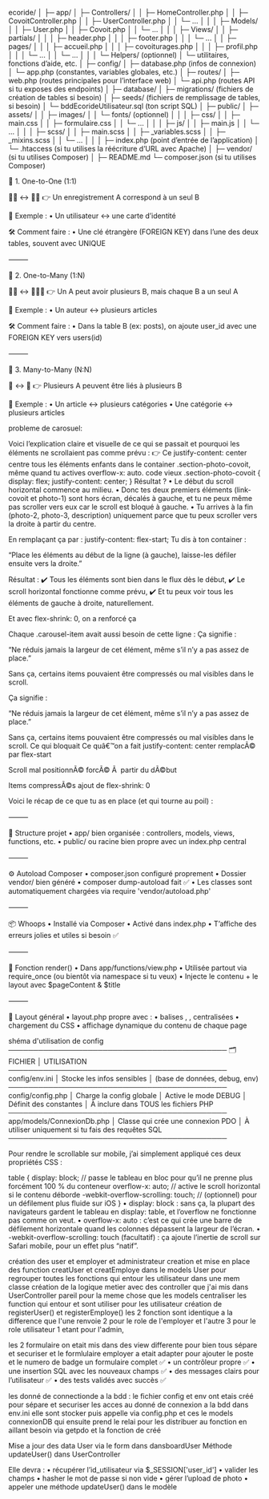ecoride/
│
├─ app/
│ ├─ Controllers/
│ │ ├─ HomeController.php
│ │ ├─ CovoitController.php
│ │ ├─ UserController.php
│ │ └─ ...
│ │
│ ├─ Models/
│ │ ├─ User.php
│ │ ├─ Covoit.php
│ │ └─ ...
│ │
│ ├─ Views/
│ │ ├─ partials/
│ │ │ ├─ header.php
│ │ │ ├─ footer.php
│ │ │ └─ ...
│ │ ├─ pages/
│ │ │ ├─ accueil.php
│ │ │ ├─ covoiturages.php
│ │ │ ├─ profil.php
│ │ │ └─ ...
│ │ └─ ...
│ │
│ └─ Helpers/ (optionnel)
│ └─ utilitaires, fonctions d’aide, etc.
│
├─ config/
│ ├─ database.php (infos de connexion)
│ └─ app.php (constantes, variables globales, etc.)
│
├─ routes/
│ ├─ web.php (routes principales pour l’interface web)
│ └─ api.php (routes API si tu exposes des endpoints)
│
├─ database/
│ ├─ migrations/ (fichiers de création de tables si besoin)
│ ├─ seeds/ (fichiers de remplissage de tables, si besoin)
│ └─ bddEcorideUtilisateur.sql (ton script SQL)
│
├─ public/
│ ├─ assets/
│ │ ├─ images/
│ │ └─ fonts/ (optionnel)
│ │
│ ├─ css/
│ │ ├─ main.css
│ │ ├─ formulaire.css
│ │ └─ ...
│ │
│ ├─ js/
│ │ ├─ main.js
│ │ └─ ...
│ │
│ ├─ scss/
│ │ ├─ main.scss
│ │ ├─ \_variables.scss
│ │ ├─ \_mixins.scss
│ │ └─ ...
│ │
│ ├─ index.php (point d’entrée de l’application)
│ └─ .htaccess (si tu utilises la réécriture d’URL avec Apache)
│
├─ vendor/ (si tu utilises Composer)
│
├─ README.md
└─ composer.json (si tu utilises Composer)

🔹 1. One-to-One (1:1)

🧍‍♂️ ↔️ 🧍‍♀️
👉 Un enregistrement A correspond à un seul B

📌 Exemple :
• Un utilisateur ↔️ une carte d’identité

🛠️ Comment faire :
• Une clé étrangère (FOREIGN KEY) dans l’une des deux tables, souvent avec UNIQUE

⸻

🔹 2. One-to-Many (1:N)

🧍‍♂️ ↔️ 👥👥👥
👉 Un A peut avoir plusieurs B, mais chaque B a un seul A

📌 Exemple :
• Un auteur ↔️ plusieurs articles

🛠️ Comment faire :
• Dans la table B (ex: posts), on ajoute user_id avec une FOREIGN KEY vers users(id)

⸻

🔹 3. Many-to-Many (N:N)

👥 ↔️ 👥
👉 Plusieurs A peuvent être liés à plusieurs B

📌 Exemple :
• Un article ↔️ plusieurs catégories
• Une catégorie ↔️ plusieurs articles

probleme de carosuel:

Voici l’explication claire et visuelle de ce qui se passait et pourquoi les éléments ne scrollaient pas comme prévu :
👉 Ce justify-content: center centre tous les éléments enfants dans le container .section-photo-covoit, même quand tu actives overflow-x: auto.
code vieux
.section-photo-covoit {
display: flex;
justify-content: center;
}
Résultat ?
• Le début du scroll horizontal commence au milieu.
• Donc tes deux premiers éléments (link-covoit et photo-1) sont hors écran, décalés à gauche, et tu ne peux même pas scroller vers eux car le scroll est bloqué à gauche.
• Tu arrives à la fin (photo-2, photo-3, description) uniquement parce que tu peux scroller vers la droite à partir du centre.

En remplaçant ça par :
justify-content: flex-start;
Tu dis à ton container :

“Place les éléments au début de la ligne (à gauche), laisse-les défiler ensuite vers la droite.”

Résultat :
✔️ Tous les éléments sont bien dans le flux dès le début,
✔️ Le scroll horizontal fonctionne comme prévu,
✔️ Et tu peux voir tous les éléments de gauche à droite, naturellement.

Et avec flex-shrink: 0, on a renforcé ça

Chaque .carousel-item avait aussi besoin de cette ligne :
Ça signifie :

“Ne réduis jamais la largeur de cet élément, même s’il n’y a pas assez de place.”

Sans ça, certains items pouvaient être compressés ou mal visibles dans le scroll.

Ça signifie :

“Ne réduis jamais la largeur de cet élément, même s’il n’y a pas assez de place.”

Sans ça, certains items pouvaient être compressés ou mal visibles dans le scroll.
Ce qui bloquait
Ce quâ€™on a fait
justify-content: center
remplacÃ© par flex-start

Scroll mal positionnÃ©
forcÃ© Ã  partir du dÃ©but

Items compressÃ©s
ajout de flex-shrink: 0

Voici le récap de ce que tu as en place (et qui tourne au poil) :

⸻

🧱 Structure projet
• app/ bien organisée : controllers, models, views, functions, etc.
• public/ ou racine bien propre avec un index.php central

⸻

⚙️ Autoload Composer
• composer.json configuré proprement
• Dossier vendor/ bien généré
• composer dump-autoload fait ✅
• Les classes sont automatiquement chargées via require 'vendor/autoload.php'

⸻

📦 Whoops
• Installé via Composer
• Activé dans index.php
• T’affiche des erreurs jolies et utiles si besoin ✅

⸻

🧠 Fonction render()
• Dans app/functions/view.php
• Utilisée partout via require_once (ou bientôt via namespace si tu veux)
• Injecte le contenu + le layout avec $pageContent & $title

⸻

📄 Layout général
• layout.php propre avec :
• balises <html>, <head>, <body> centralisées
• chargement du CSS
• affichage dynamique du contenu de chaque page

shéma d'utilisation de config
────────────────────────────────────────────
🗂️ FICHIER │ UTILISATION
────────────────────────────────────────────
config/env.ini │ Stocke les infos sensibles
│ (base de données, debug, env)
────────────────────────────────────────────
config/config.php │ Charge la config globale
│ Active le mode DEBUG
│ Définit des constantes
│ À inclure dans TOUS les fichiers PHP
────────────────────────────────────────────
app/models/ConnexionDb.php
│ Classe qui crée une connexion PDO
│ À utiliser uniquement si tu fais des requêtes SQL
────────────────────────────────────────────

Pour rendre le <table> scrollable sur mobile, j’ai simplement appliqué ces deux propriétés CSS :

table {
display: block; // passe le tableau en bloc pour qu’il ne prenne plus forcément 100 % du conteneur
overflow-x: auto; // active le scroll horizontal si le contenu déborde
-webkit-overflow-scrolling: touch; // (optionnel) pour un défilement plus fluide sur iOS
}
• display: block : sans ça, la plupart des navigateurs gardent le tableau en display: table, et l’overflow ne fonctionne pas comme on veut.
• overflow-x: auto : c’est ce qui crée une barre de défilement horizontale quand les colonnes dépassent la largeur de l’écran.
• -webkit-overflow-scrolling: touch (facultatif) : ça ajoute l’inertie de scroll sur Safari mobile, pour un effet plus “natif”.

création des user et employer et administrateur
creation et mise en place des function creatUser et creatEmploye dans le models User pour regrouper toutes les fonctions qui entour les utilisateur dans une mem classe
création de la logique metier avec des controller que j'ai mis dans UserController pareil pour la meme chose que les models centraliser les function qui entour et sont utiliser pour les utilisateur création de registerUser() et registerEmploye() les 2 fonction sont identique a la difference que l'une renvoie 2 pour le role de l'employer et l'autre 3
pour le role utilisateur 1 etant pour l'admin,

les 2 formulaire on etait mis dans des view differente pour bien tous sépare et securiser et le formlulaire employer a etait adapter pour ajouter le poste et le numero de badge
un formulaire complet ✅
• un contrôleur propre ✅
• une insertion SQL avec les nouveaux champs ✅
• des messages clairs pour l’utilisateur ✅
• des tests validés avec succès ✅

les donné de connectionde a la bdd :
le fichier config et env ont etais créé pour sépare et securiser les acces au donné de connexion a la bdd dans env.ini elle sont stocker puis appelle via config.php et ces le models connexionDB qui ensuite prend le relai pour les distribuer au fonction en aillant besoin via getpdo et la fonction de créé

Mise a jour des data User via le form dans dansboardUser
Méthode updateUser() dans UserController

Elle devra :
• récupérer l’id_utilisateur via $\_SESSION['user_id']
• valider les champs
• hasher le mot de passe si non vide
• gérer l’upload de photo
• appeler une méthode updateUser() dans le modèle
